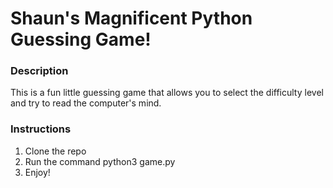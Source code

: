 # Shaun's Magnificent Python Guessing Game!

### Description

This is a fun little guessing game that allows you to select the difficulty level and try to read the computer's mind.

### Instructions

1. Clone the repo
1. Run the command python3 game.py
1. Enjoy!